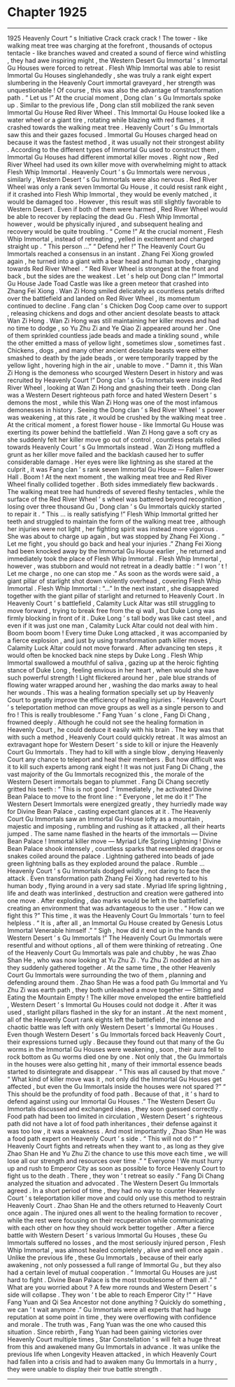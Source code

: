 
# Chapter 1925


---

1925 Heavenly Court “ s Initiative Crack crack crack !
The tower - like walking meat tree was charging at the forefront , thousands of octopus tentacle - like branches waved and created a sound of fierce wind whistling , they had awe inspiring might , the Western Desert Gu Immortal ’ s Immortal Gu Houses were forced to retreat .
Flesh Whip Immortal was able to resist Immortal Gu Houses singlehandedly , she was truly a rank eight expert slumbering in the Heavenly Court immortal graveyard , her strength was unquestionable !
Of course , this was also the advantage of transformation path .
“ Let us !” At the crucial moment , Dong clan ’ s Gu Immortals spoke up .
Similar to the previous life , Dong clan still mobilized the rank seven Immortal Gu House Red River Wheel .
This Immortal Gu House looked like a water wheel or a giant tire , rotating while blazing with red flames , it crashed towards the walking meat tree .
Heavenly Court ’ s Gu Immortals saw this and their gazes focused .
Immortal Gu Houses charged head on because it was the fastest method , it was usually not their strongest ability .
According to the different types of Immortal Gu used to construct them , Immortal Gu Houses had different immortal killer moves .
Right now , Red River Wheel had used its own killer move with overwhelming might to attack Flesh Whip Immortal .
Heavenly Court ’ s Gu Immortals were nervous , similarly , Western Desert ’ s Gu Immortals were also nervous .
Red River Wheel was only a rank seven Immortal Gu House , it could resist rank eight , if it crashed into Flesh Whip Immortal , they would be evenly matched , it would be damaged too .
However , this result was still slightly favorable to Western Desert .
Even if both of them were harmed , Red River Wheel would be able to recover by replacing the dead Gu . Flesh Whip Immortal , however , would be physically injured , and subsequent healing and recovery would be quite troubling .
“ Come !” At the crucial moment , Flesh Whip Immortal , instead of retreating , yelled in excitement and charged straight up .
“ This person …”
“ Defend her !”
The Heavenly Court Gu Immortals reached a consensus in an instant .
Zhang Fei Xiong growled again , he turned into a giant with a bear head and human body , charging towards Red River Wheel .
“ Red River Wheel is strongest at the front and back , but the sides are the weakest . Let ’ s help out Dong clan !” Immortal Gu House Jade Toad Castle was like a green meteor that crashed into Zhang Fei Xiong .
Wan Zi Hong smiled delicately as countless petals drifted over the battlefield and landed on Red River Wheel , its momentum continued to decline .
Fang clan ’ s Chicken Dog Coop came over to support , releasing chickens and dogs and other ancient desolate beasts to attack Wan Zi Hong .
Wan Zi Hong was still maintaining her killer moves and had no time to dodge , so Yu Zhu Zi and Ye Qiao Zi appeared around her . One of them sprinkled countless jade beads and made a tinkling sound , while the other emitted a mass of yellow light , sometimes slow , sometimes fast .
Chickens , dogs , and many other ancient desolate beasts were either smashed to death by the jade beads , or were temporarily trapped by the yellow light , hovering high in the air , unable to move .
“ Damn it , this Wan Zi Hong is the demoness who scourged Western Desert in history and was recruited by Heavenly Court !” Dong clan ’ s Gu Immortals were inside Red River Wheel , looking at Wan Zi Hong and gnashing their teeth .
Dong clan was a Western Desert righteous path force and hated Western Desert ’ s demons the most , while this Wan Zi Hong was one of the most infamous demonesses in history .
Seeing the Dong clan ’ s Red River Wheel ’ s power was weakening , at this rate , it would be crushed by the walking meat tree . At the critical moment , a forest flower house - like Immortal Gu House was exerting its power behind the battlefield .
Wan Zi Hong gave a soft cry as she suddenly felt her killer move go out of control , countless petals rolled towards Heavenly Court ’ s Gu Immortals instead .
Wan Zi Hong muffled a grunt as her killer move failed and the backlash caused her to suffer considerable damage .
Her eyes were like lightning as she stared at the culprit , it was Fang clan ’ s rank seven Immortal Gu House — Fallen Flower Hall .
Boom !
At the next moment , the walking meat tree and Red River Wheel finally collided together .
Both sides immediately flew backwards .
The walking meat tree had hundreds of severed fleshy tentacles , while the surface of the Red River Wheel ’ s wheel was battered beyond recognition , losing over three thousand Gu , Dong clan ’ s Gu Immortals quickly started to repair it .
“ This … is really satisfying !” Flesh Whip Immortal gritted her teeth and struggled to maintain the form of the walking meat tree , although her injuries were not light , her fighting spirit was instead more vigorous .
She was about to charge up again , but was stopped by Zhang Fei Xiong .
“ Let me fight , you should go back and heal your injuries .” Zhang Fei Xiong had been knocked away by the Immortal Gu House earlier , he returned and immediately took the place of Flesh Whip Immortal .
Flesh Whip Immortal , however , was stubborn and would not retreat in a deadly battle : “ I won ’ t ! Let me charge , no one can stop me .”
As soon as the words were said , a giant pillar of starlight shot down violently overhead , covering Flesh Whip Immortal .
Flesh Whip Immortal : “…”
In the next instant , she disappeared together with the giant pillar of starlight and returned to Heavenly Court .
In Heavenly Court ’ s battlefield , Calamity Luck Altar was still struggling to move forward , trying to break free from the qi wall , but Duke Long was firmly blocking in front of it .
Duke Long ’ s tall body was like cast steel , and even if it was just one man , Calamity Luck Altar could not deal with him .
Boom boom boom !
Every time Duke Long attacked , it was accompanied by a fierce explosion , and just by using transformation path killer moves , Calamity Luck Altar could not move forward .
After advancing ten steps , it would often be knocked back nine steps by Duke Long .
Flesh Whip Immortal swallowed a mouthful of saliva , gazing up at the heroic fighting stance of Duke Long , feeling envious in her heart , when would she have such powerful strength !
Light flickered around her , pale blue strands of flowing water wrapped around her , washing the dao marks away to heal her wounds .
This was a healing formation specially set up by Heavenly Court to greatly improve the efficiency of healing injuries .
“ Heavenly Court ’ s teleportation method can move groups as well as a single person to and fro ! This is really troublesome .” Fang Yuan ’ s clone , Fang Di Chang , frowned deeply .
Although he could not see the healing formation in Heavenly Court , he could deduce it easily with his brain .
The key was that with such a method , Heavenly Court could quickly retreat . It was almost an extravagant hope for Western Desert ’ s side to kill or injure the Heavenly Court Gu Immortals . They had to kill with a single blow , denying Heavenly Court any chance to teleport and heal their members .
But how difficult was it to kill such experts among rank eight !
It was not just Fang Di Chang , the vast majority of the Gu Immortals recognized this , the morale of the Western Desert immortals began to plummet .
Fang Di Chang secretly gritted his teeth : “ This is not good .”
Immediately , he activated Divine Bean Palace to move to the front line : “ Everyone , let me do it !”
The Western Desert Immortals were energized greatly , they hurriedly made way for Divine Bean Palace , casting expectant glances at it .
The Heavenly Court Gu Immortals saw an Immortal Gu House lofty as a mountain , majestic and imposing , rumbling and rushing as it attacked , all their hearts jumped .
The same name flashed in the hearts of the immortals — Divine Bean Palace !
Immortal killer move — Myriad Life Spring Lightning !
Divine Bean Palace shook intensely , countless sparks that resembled dragons or snakes coiled around the palace . Lightning gathered into beads of jade green lightning balls as they exploded around the palace .
Rumble …
Heavenly Court ’ s Gu Immortals dodged wildly , not daring to face the attack . Even transformation path Zhang Fei Xiong had reverted to his human body , flying around in a very sad state .
Myriad life spring lightning , life and death was interlinked , destruction and creation were gathered into one move . After exploding , dao marks would be left in the battlefield , creating an environment that was advantageous to the user .
“ How can we fight this ?” This time , it was the Heavenly Court Gu Immortals ’ turn to feel helpless .
“ It is , after all , an Immortal Gu House created by Genesis Lotus Immortal Venerable himself .”
“ Sigh , how did it end up in the hands of Western Desert ’ s Gu Immortals !”
The Heavenly Court Gu Immortals were resentful and without options , all of them were thinking of retreating .
One of the Heavenly Court Gu Immortals was pale and chubby , he was Zhao Shan He , who was now looking at Yu Zhu Zi .
Yu Zhu Zi nodded at him as they suddenly gathered together .
At the same time , the other Heavenly Court Gu Immortals were surrounding the two of them , planning and defending around them .
Zhao Shan He was a food path Gu Immortal and Yu Zhu Zi was earth path , they both unleashed a move together — Sitting and Eating the Mountain Empty !
The killer move enveloped the entire battlefield , Western Desert ’ s Immortal Gu Houses could not dodge it .
After it was used , starlight pillars flashed in the sky for an instant .
At the next moment , all of the Heavenly Court rank eights left the battlefield , the intense and chaotic battle was left with only Western Desert ’ s Immortal Gu Houses .
Even though Western Desert ’ s Gu Immortals forced back Heavenly Court , their expressions turned ugly .
Because they found out that many of the Gu worms in the Immortal Gu Houses were weakening , soon , their aura fell to rock bottom as Gu worms died one by one .
Not only that , the Gu Immortals in the houses were also getting hit , many of their immortal essence beads started to disintegrate and disappear .
“ This was all caused by that move .”
“ What kind of killer move was it , not only did the Immortal Gu Houses get affected , but even the Gu Immortals inside the houses were not spared ?”
“ This should be the profundity of food path . Because of that , it ’ s hard to defend against using our Immortal Gu Houses .”
The Western Desert Gu Immortals discussed and exchanged ideas , they soon guessed correctly .
Food path had been too limited in circulation , Western Desert ’ s righteous path did not have a lot of food path inheritances , their defense against it was too low , it was a weakness .
And most importantly , Zhao Shan He was a food path expert on Heavenly Court ’ s side .
“ This will not do !”
“ Heavenly Court fights and retreats when they want to , as long as they give Zhao Shan He and Yu Zhu Zi the chance to use this move each time , we will lose all our strength and resources over time .”
“ Everyone ! We must hurry up and rush to Emperor City as soon as possible to force Heavenly Court to fight us to the death . There , they won ’ t retreat so easily .”
Fang Di Chang analyzed the situation and advocated .
The Western Desert Gu Immortals agreed .
In a short period of time , they had no way to counter Heavenly Court ’ s teleportation killer move and could only use this method to restrain Heavenly Court .
Zhao Shan He and the others returned to Heavenly Court once again .
The injured ones all went to the healing formation to recover , while the rest were focusing on their recuperation while communicating with each other on how they should work better together .
After a fierce battle with Western Desert ’ s various Immortal Gu Houses , these Gu Immortals suffered no losses , and the most seriously injured person , Flesh Whip Immortal , was almost healed completely , alive and well once again .
Unlike the previous life , these Gu Immortals , because of their early awakening , not only possessed a full range of Immortal Gu , but they also had a certain level of mutual cooperation .
“ Immortal Gu Houses are just hard to fight . Divine Bean Palace is the most troublesome of them all .”
“ What are you worried about ? A few more rounds and Western Desert ’ s side will collapse . They won ’ t be able to reach Emperor City !”
“ Have Fang Yuan and Qi Sea Ancestor not done anything ? Quickly do something , we can ’ t wait anymore .”
Gu Immortals were all experts that had huge reputation at some point in time , they were overflowing with confidence and morale .
The truth was , Fang Yuan was the one who caused this situation .
Since rebirth , Fang Yuan had been gaining victories over Heavenly Court multiple times , Star Constellation ’ s will felt a huge threat from this and awakened many Gu Immortals in advance .
It was unlike the previous life when Longevity Heaven attacked , in which Heavenly Court had fallen into a crisis and had to awaken many Gu Immortals in a hurry , they were unable to display their true battle strength .

---

